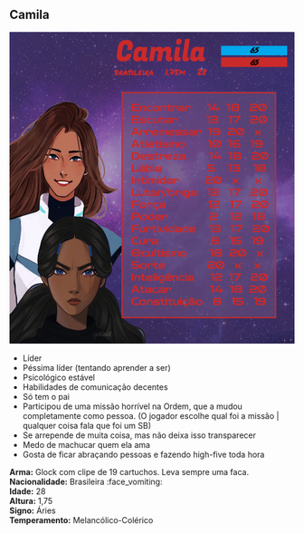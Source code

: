 ## Camila

<p><img src="docs/assets/images/FichaCamila.jpg" width="550" height="550" alt="Ficha da Camila" title="imagina ser brasileiro"></p>

* Líder
* Péssima líder (tentando aprender a ser)
* Psicológico estável
* Habilidades de comunicação decentes
* Só tem o pai
* Participou de uma missão horrível na Ordem, que a mudou completamente como pessoa. (O jogador escolhe qual foi a missão | qualquer coisa fala que foi um SB)
* Se arrepende de muita coisa, mas não deixa isso transparecer
* Medo de machucar quem ela ama
* Gosta de ficar abraçando pessoas e fazendo high-five toda hora

**Arma:** Glock com clipe de 19 cartuchos. Leva sempre uma faca. <br>
**Nacionalidade:** Brasileira :face_vomiting: <br>
**Idade:** 28 <br>
**Altura:** 1,75 <br>
**Signo:** Áries <br>
**Temperamento:** Melancólico-Colérico <br>
